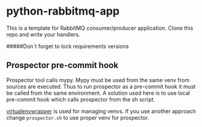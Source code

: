 # python-rabbitmq-app
 
This is a template for RabbitMQ consumer/producer application. Clone this repo and write your handlers.

#####Don`t forget to lock requirements versions

Prospector pre-commit hook
--------------------------

Prospector tool calls mypy. Mypy must be used from the same venv from sources are executed.
Thus to run prospector as a pre-commit hook it must be called from the same environment.
A solution used here is to use local pre-commit hook which calls prospector from the sh script.

[virtualenvwrapper](https://virtualenvwrapper.readthedocs.io/en/latest/) is used for managing venvs.
If you use another approach change `prospector.sh` to use proper venv for prospector. 

